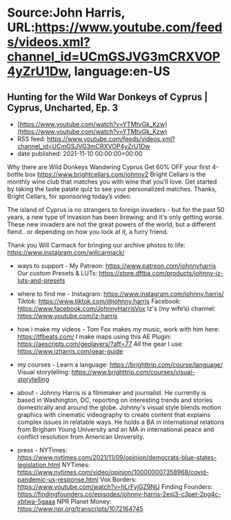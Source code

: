 # Source:John Harris, URL:https://www.youtube.com/feeds/videos.xml?channel_id=UCmGSJVG3mCRXVOP4yZrU1Dw, language:en-US

## Hunting for the Wild War Donkeys of Cyprus | Cyprus, Uncharted, Ep. 3
 - [https://www.youtube.com/watch?v=YTMtvGk_Kzw](https://www.youtube.com/watch?v=YTMtvGk_Kzw)
 - RSS feed: https://www.youtube.com/feeds/videos.xml?channel_id=UCmGSJVG3mCRXVOP4yZrU1Dw
 - date published: 2021-11-10 00:00:00+00:00

Why there are Wild Donkeys Wandering Cyprus
Get 60% OFF your first 4-bottle box https://www.brightcellars.com/johnny2 Bright Cellars is the monthly wine club that matches you with wine that you’ll love. Get started by taking the taste palate quiz to see your personalized matches. Thanks, Bright Cellars, for sponsoring today’s video.

The island of Cyprus is no strangers to foreign invaders - but for the past 50 years, a new type of invasion has been brewing; and it's only getting worse. These new invaders are not the great powers of the world, but a different fiend.. or depending on how you look at it, a furry friend.

Thank you Will Carmack for bringing our archive photos to life: https://www.instagram.com/willcarmack/

- ways to support - 
My Patreon: https://www.patreon.com/johnnyharris
Our custom Presets & LUTs: https://store.dftba.com/products/johnny-iz-luts-and-presets

- where to find me -
Instagram: https://www.instagram.com/johnny.harris/
Tiktok: https://www.tiktok.com/@johnny.harris
Facebook: https://www.facebook.com/JohnnyHarrisVox
Iz's (my wife’s) channel: https://www.youtube.com/iz-harris

- how i make my videos -
Tom Fox makes my music, work with him here: https://tfbeats.com/
I make maps using this AE Plugin: https://aescripts.com/geolayers/?aff=77
All the gear I use: https://www.izharris.com/gear-guide
 
- my courses - 
Learn a language: https://brighttrip.com/course/language/
Visual storytelling: https://www.brighttrip.com/courses/visual-storytelling

- about -
Johnny Harris is a filmmaker and journalist. He currently is based in Washington, DC, reporting on interesting trends and stories domestically and around the globe. Johnny's visual style blends motion graphics with cinematic videography to create content that explains complex issues in relatable ways. He holds a BA in international relations from Brigham Young University and an MA in international peace and conflict resolution from American University.

- press - 
NYTimes: https://www.nytimes.com/2021/11/09/opinion/democrats-blue-states-legislation.html
NYTimes: https://www.nytimes.com/video/opinion/100000007358968/covid-pandemic-us-response.html
Vox Borders: https://www.youtube.com/watch?v=hLrFyjGZ9NU
Finding Founders: https://findingfounders.co/episodes/johnny-harris-2esj3-c3pet-2pg4c-xbtwa-5gaaa
NPR Planet Money: https://www.npr.org/transcripts/1072164745

